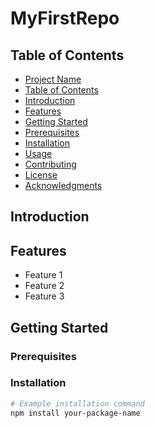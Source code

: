 # MyFirstRepo
## Table of Contents
- [Project Name](#project-name)
- [Table of Contents](#table-of-contents)
- [Introduction](#introduction)
- [Features](#features)
- [Getting Started](#getting-started)
- [Prerequisites](#prerequisites)
- [Installation](#installation)
- [Usage](#usage)
- [Contributing](#contributing)
- [License](#license)
- [Acknowledgments](#acknowledgments)
## Introduction

## Features

- Feature 1
- Feature 2
- Feature 3
## Getting Started

### Prerequisites

### Installation

```bash
# Example installation command
npm install your-package-name
```
